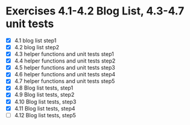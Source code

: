 # Exercises 4.1-4.2 Blog List, 4.3-4.7 unit tests

- [x] 4.1 blog list step1
- [x] 4.2 blog list step2
- [x] 4.3 helper functions and unit tests step1
- [x] 4.4 helper functions and unit tests step2
- [x] 4.5 helper functions and unit tests step3
- [x] 4.6 helper functions and unit tests step4
- [x] 4.7 helper functions and unit tests step5
- [x] 4.8 Blog list tests, step1
- [x] 4.9 Blog list tests, step2
- [x] 4.10 Blog list tests, step3
- [x] 4.11 Blog list tests, step4
- [ ] 4.12 Blog list tests, step5